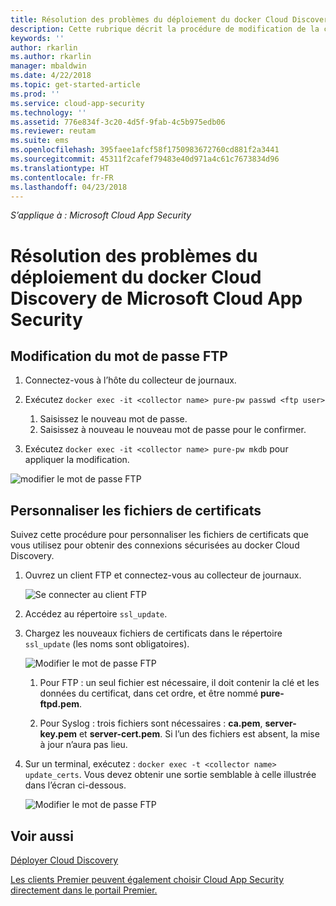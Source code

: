 ```yaml
---
title: Résolution des problèmes du déploiement du docker Cloud Discovery | Microsoft Docs
description: Cette rubrique décrit la procédure de modification de la configuration du docker Cloud Discovery Cloud App Security.
keywords: ''
author: rkarlin
ms.author: rkarlin
manager: mbaldwin
ms.date: 4/22/2018
ms.topic: get-started-article
ms.prod: ''
ms.service: cloud-app-security
ms.technology: ''
ms.assetid: 776e834f-3c20-4d5f-9fab-4c5b975edb06
ms.reviewer: reutam
ms.suite: ems
ms.openlocfilehash: 395faee1afcf58f1750983672760cd881f2a3441
ms.sourcegitcommit: 45311f2cafef79483e40d971a4c61c7673834d96
ms.translationtype: HT
ms.contentlocale: fr-FR
ms.lasthandoff: 04/23/2018
---
```

*S’applique à : Microsoft Cloud App Security*

# <a name="troubleshooting-the-microsoft-cloud-app-security-cloud-discovery-docker"></a>Résolution des problèmes du déploiement du docker Cloud Discovery de Microsoft Cloud App Security

## <a name="changing-the-ftp-password"></a>Modification du mot de passe FTP


1. Connectez-vous à l’hôte du collecteur de journaux.

2.  Exécutez `docker exec -it <collector name> pure-pw passwd <ftp user>`

    1. Saisissez le nouveau mot de passe.
    2. Saisissez à nouveau le nouveau mot de passe pour le confirmer.
 
3.  Exécutez `docker exec -it <collector name> pure-pw mkdb` pour appliquer la modification.


  ![modifier le mot de passe FTP](./media/ftp-connect.png)

## <a name="customize-certificate-files"></a>Personnaliser les fichiers de certificats

Suivez cette procédure pour personnaliser les fichiers de certificats que vous utilisez pour obtenir des connexions sécurisées au docker Cloud Discovery.

1. Ouvrez un client FTP et connectez-vous au collecteur de journaux.

   ![Se connecter au client FTP](./media/ftp-connect.png)

2. Accédez au répertoire `ssl_update`.
3. Chargez les nouveaux fichiers de certificats dans le répertoire `ssl_update` (les noms sont obligatoires).

   ![Modifier le mot de passe FTP](./media/new-certs.png)

   1.  Pour FTP : un seul fichier est nécessaire, il doit contenir la clé et les données du certificat, dans cet ordre, et être nommé **pure-ftpd.pem**.
    
   2.  Pour Syslog : trois fichiers sont nécessaires : **ca.pem**, **server-key.pem** et **server-cert.pem**. Si l’un des fichiers est absent, la mise à jour n’aura pas lieu.

4. Sur un terminal, exécutez : `docker exec -t <collector name> update_certs`. Vous devez obtenir une sortie semblable à celle illustrée dans l’écran ci-dessous.

   ![Modifier le mot de passe FTP](./media/update-certs.png)

## <a name="see-also"></a>Voir aussi
[Déployer Cloud Discovery](set-up-cloud-discovery.md)

[Les clients Premier peuvent également choisir Cloud App Security directement dans le portail Premier.](https://premier.microsoft.com/)


